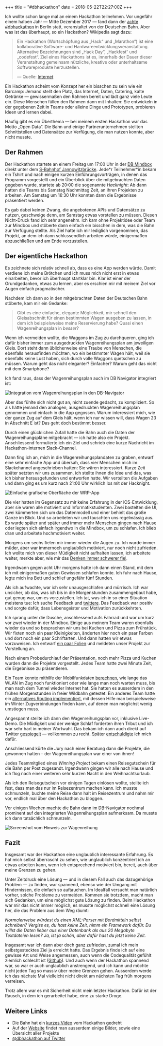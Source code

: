 +++
title = "#dbhackathon"
date = 2018-05-22T22:27:00Z
+++


Ich wollte schon lange mal an einem Hackathon teilnehmen. Vor ungefähr einem halben Jahr — Mitte Dezember 2017 — fand dann der [achte #dbhackathon](https://dbmindbox.com/en/db-opendata-hackathons/hackathons/hackathon-8-db-open-data/) in Berlin statt, veranstaltet von der Deutschen Bahn. Aber was ist das überhaupt, so ein Hackathon? Wikipedia sagt dazu:

> Ein Hackathon (Wortschöpfung aus „Hack“ und „Marathon“) ist eine kollaborative Software- und Hardwareentwicklungsveranstaltung. Alternative Bezeichnungen sind „Hack Day“, „Hackfest“ und „codefest“. Ziel eines Hackathons ist es, innerhalb der Dauer dieser Veranstaltung gemeinsam nützliche, kreative oder unterhaltsame Softwareprodukte herzustellen. 
>
> — Quelle: [Internet](https://de.wikipedia.org/wiki/Hackathon)

Ein Hackathon scheint vom Konzept her ein bisschen zu sein wie ein Barcamp: Jemand stellt den Platz, das Internet, Daten, Catering, kalte Getränke — gewissermaßen den Rahmen bereit und lädt ganz viele Leute ein. Diese Menschen füllen den Rahmen dann mit Inhalten: Sie entwickeln in der gegebenen Zeit in Teams oder alleine Dinge und Prototypen, probieren Ideen und lernen dabei.

Häufig gibt es ein Überthema — bei meinem ersten Hackathon war das Motto „Open Data“. Die Bahn und einige Partnerunternehmen stellten Schnittstellen und Datensätze zur Verfügung, die man nutzen konnte, aber nicht musste.

## Der Rahmen

Der Hackathon startete an einem Freitag um 17:00 Uhr in der [DB Mindbox](https://dbmindbox.com/de/ueber-uns/) direkt unter dem [S-Bahnhof Jannowitzbrücke](https://de.wikipedia.org/wiki/Bahnhof_Berlin_Jannowitzbrücke#S-Bahnhof). Jede\*r Teilnehmer\*in bekam ein Tshirt und nach einigen kurzen Einführungsvorträgen, in denen das Programm vorgestellt und ein Überblick über die mitgebrachten Daten gegeben wurde, startete ab 20:00 die sogenannte *Hacknight*: Ab dann hatten die Teams bis Samstag Nachmittag Zeit, an ihren Projekten zu arbeiten. Am Samstag um 16:30 Uhr konnten dann die Ergebnisse präsentiert werden.

Es gab dabei keinen Zwang, die angebotenen APIs und Datensätze zu nutzen, geschweige denn, am Samstag etwas vorstellen zu müssen. Diesen Nicht-Druck fand ich sehr angenehm. Ich kam ohne Projektidee oder Team zur Mindbox und stöberte dann einfach ein bisschen in dem, was die Bahn zur Verfügung stellte. Als Ziel hatte ich mir lediglich vorgenommen, das Projekt, an dem ich dann schlussendlich arbeiten würde, einigermaßen abzuschließen und am Ende vorzustellen.

## Der eigentliche Hackathon

Es zeichnete sich relativ schnell ab, dass es eine App werden würde. Damit verdiene ich meine Brötchen und ich muss mich nicht erst in etwas einarbeiten, bevor ich überhaupt startklar bin. Klar ist einer der Grundgedanken, etwas zu lernen, aber es erschien mir mit meinem Ziel vor Augen einfach pragmatischer.

Nachdem ich dann so in den mitgebrachten Daten der Deutschen Bahn stöberte, kam mir ein Gedanke:

> Gibt es eine einfache, elegante Möglichkeit, mir schnell den Gleisabschnitt für einen bestimmten Wagen ausgeben zu lassen, in dem ich beispielsweise meine Reservierung habe? Quasi einen Wagenreihungsplan in *besser*?

Wenn ich vermeiden wollte, die Waggons im Zug zu durchqueren, ging ich dafür bisher immer zum ausgedruckten Wagenreihungsplan am jeweiligen Gleis. Dort steht dann üblicherweise eine Traube von Menschen, die ebenfalls herausfinden möchten, wo ein bestimmter Wagen hält, weil sie ebenfalls keine Lust haben, sich durch volle Waggons quetschen zu müssen. Warum geht das nicht eleganter? Einfacher? Warum geht das nicht mit dem Smartphone?

Ich fand raus, dass der Wagenreihungsplan auch im DB Navigator integriert ist:

![Integration vom Wagenreihungsplan in den DB-Navigator](/img/IMG_156_WRP.png)

Aber das fühlte sich nicht gut an, nicht zuende gedacht, zu kompliziert. So als hätte jemand den analogen, ausgedruckten Wagenreihungsplan genommen und einfach in die App gegossen. Warum interessiert mich, wie der ganze Zug auf dem Gleis hält, wenn ich nur wissen will, dass Wagen 23 in Abschnitt E ist? Das geht doch bestimmt besser.

Durch einen glücklichen Zufall hatte die Bahn auch die Daten der Wagenreihungspläne mitgebracht — ich hatte also ein Projekt. Anschliessend formulierte ich ein Ziel und schrieb eine kurze Nachricht im Hackathon-internen Slack-Channel.

Dann fing ich an, mich in die Wagenreihungsplandaten zu graben, entwarf eine sehr einfache App und übersah, dass vier Menschen mich im Slackchannel angeschrieben hatten: Sie wären interessiert. Kurze Zeit später setzten wir uns zusammen, ich stellte ihnen die Idee und das, was ich bisher herausgefunden und entworfen hatte. Wir verteilten die Aufgaben und dann ging es um kurz nach 21:00 Uhr wirklich los mit der Hacknight.

![Einfache grafische Oberfläche der WRP-App](/img/IMG_157_WRP.png)

Die vier hatten im Gegensatz zu mir keine Erfahrung in der iOS-Entwicklung, aber sie waren alle motiviert und Informatikstudenten. Zwei bastelten die UI, zwei kümmerten sich um das Datenmodell und einer behielt das große Ganze im Blick. Und so arbeiteten wir und tauschten uns regelmässig aus. Es wurde später und später und immer mehr Menschen gingen nach Hause oder legten sich einfach irgendwo in die Mindbox, um zu schlafen. Ich blieb dran und arbeitete hochmotiviert weiter.

Morgens um sechs fielen mir immer wieder die Augen zu. Ich wurde immer müder, aber war immernoch unglaublich motiviert, nur noch nicht zufrieden. Ich wollte mich von dieser Müdigkeit nicht aufhalten lassen, ich arbeitete weiter,  merkte aber, wie mir das [Denken immer schwerer fiel](https://twitter.com/zeitschlag/status/941924076234444800).

Irgendwann gegen acht Uhr morgens hatte ich dann einen Stand, mit dem ich mit einigermaßen guten Gewissen schlafen konnte. Ich fuhr nach Hause, legte mich ins Bett und schlief ungefähr fünf Stunden.

Als ich aufwachte, war ich sehr unausgeschlafen und mürrisch. Ich war unsicher, ob das, was ich bis in die Morgenstunden zusammengebaut habe, gut genug war, um es vorzustellen. Ich tat, was ich in so einer Situation meistens tue: Ich suche Feedback und [twittere](https://twitter.com/zeitschlag/status/942014594666631174). Das Feedback war positiv und sorgte dafür, dass Lebensgeister und Motivation zurückkehrten.

Ich sprang unter die Dusche, anschliessend aufs Fahrrad und war um kurz vor zwei wieder in der Mindbox. Einige aus meinem Team waren ebenfalls wieder da und so besprachen wir uns bei Kuchen und Pizza zum Frühstück. Wir fixten noch ein paar Kleinigkeiten, änderten hier noch ein paar Farben und dort noch ein paar Schriftarten. Und dann hatten wir etwas vorzuweisen. Ich entwarf [ein paar Folien](https://github.com/zeitschlag/dbhackathon8/blob/master/Docs/presentation.pdf) und meldeten unser Projekt zur Vorstellung an.

Nach einem Probedurchlauf der Präsentation, noch mehr Pizza und Kuchen wurden dann die Projekte vorgestellt. Jedes Team hatte zwei Minute Zeit, die Ergebnisse zu präsentieren. 

Ein Team konnte mithilfe der Mobilfunkdaten [berechnen](https://github.com/renemeye/internet_timer_ui/), wie lange das WLAN im Zug noch funktioniert oder wie lange man noch warten muss, bis man nach dem Tunnel wieder Internet hat. Sie hatten es ausserdem in den frühen Morgenstunden in freier Wildbahn getestet. Ein anderes Team hatte ein [alternatives Routing implementiert](https://github.com/martintaraz/router4), mit dessen Hilfe man beispielsweise im Winter Zugverbindungen finden kann, auf denen man möglichst wenig umstiegen muss.

Angespannt stellte ich dann den Wagenreihungsplan vor, inklusive Live-Demo. Die Müdigkeit und der wenige Schlaf forderten ihren Tribut und ich war sehr hart in meiner Wortwahl. Das bekam ich dann auch direkt auf Twitter [gespiegelt](https://twitter.com/orless/status/942070564038103040) — vollkommen zu recht. Später [entschuldigte](https://twitter.com/zeitschlag/status/942075978066558976) ich mich dafür.

Anschliessend kürte die Jury nach einer Beratung dann die Projekte, die gewonnen hatten – der Wagenreihungsplan war einer von ihnen!

Jedes Teammitglied eines *Winning Project* bekam einen Reisegutschein für die Bahn per Post zugesandt. Irgendwann gingen wir alle nach Hause und ich flog nach einer weiteren sehr kurzen Nacht in den Weihnachtsurlaub.

Als ich den Reisegutschein vor einigen Tagen einlösen wollte, stellte ich fest, dass man das nur im Reisezentrum machen kann. Ich musste schmunzeln, buchte meine Reise dann halt im Reisezentrum und nahm mir vor, endlich mal über den Hackathon zu bloggen.

Vor einigen Wochen machte die Bahn dann im DB-Navigator nochmal prominent auf den integrierten Wagenreihungsplan aufmerksam. Da musste ich dann tatsächlich schmunzeln.

![Screenshot vom Hinweis zur Wagenreihung](/img/IMG_158_Wagenreihung.PNG)

## Fazit

Insgesamt war der Hackathon eine unglaublich interessante Erfahrung. Es hat mich selbst überrascht zu sehen, wie unglaublich konzentriert ich an etwas arbeiten kann, wenn ich entsprechend motiviert bin, bereit, auch über meine Grenzen zu gehen. 

Unter Zeitdruck eine Lösung — und in diesem Fall auch das dazugehörige Problem — zu finden, war spannend, ebenso wie der Umgang mit Hindernissen, die einfach so auftauchen. Im Idealfall versucht man natürlich vorher, solche Probleme zu vermeiden. Kommen sie trotzdem, macht man sich Gedanken, um eine möglichst gute Lösung zu finden. Beim Hackathon war mir das nicht immer möglich, es musste möglichst schnell eine Lösung her, die das Problem aus dem Weg räumt:

*Normalerweise würdest du einen XML-Parser mit Bordmitteln selbst schreiben? Vergiss es, du hast keine Zeit, nimm ein Framework dafür. Du willst die Daten lieber aus einer Datenbank als aus 20 Megabyte Textdateien lesen? Ja, ist ja schön, aber dafür hast du jetzt keine Zeit.*

Insgesamt war ich dann aber doch ganz zufrieden, zumal ich mein selbstgestecktes Ziel ja erreicht hatte. Das Ergebnis finde ich auf eine gewisse Art und Weise angemessen, auch wenn die Codequalität gefühlt ziemlich schlecht ist ([Github](https://github.com/zeitschlag/dbhackathon8)). Und auch wenn der Hackathon spannend war, so war er auch unglaublich anstrengend, und ich kann und möchte nicht jeden Tag so massiv über meine Grenzen gehen. Ausserdem werde ich das nächste Mal vielleicht nicht direkt am nächsten Tag früh morgens verreisen.

Trotz allem war es mit Sicherheit nicht mein letzter Hackathon. Dafür ist der Rausch, in dem ich gerarbeitet habe, eine zu starke Droge.

## Weitere Links

- Die Bahn hat ein [kurzes Video](https://www.youtube.com/watch?v=BehfYZnXH3M) vom Hackathon gedreht
- Auf der [Website](https://dbmindbox.com/de/db-opendata-hackathons/hackathons/hackathon-8-db-opendata/) findet man ausserdem einige Bilder, sowie eine Übersicht aller Projekte
- [@dbhackathon auf Twitter](https://twitter.com/dbhackathon)

